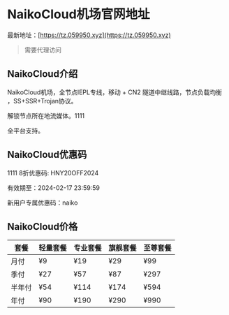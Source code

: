 # NaikoCloud机场官网地址

最新地址：[https://tz.059950.xyz](https://tz.059950.xyz)

> 需要代理访问

## NaikoCloud介绍

NaikoCloud机场，全节点IEPL专线，移动 + CN2 隧道中继线路，节点负载均衡 ，SS+SSR+Trojan协议。

解锁节点所在地流媒体。1111

全平台支持。

## NaikoCloud优惠码
1111
8折优惠码: HNY20OFF2024

有效期至：2024-02-17 23:59:59

新用户专属优惠码：naiko

## NaikoCloud价格

|套餐|轻量套餐|专业套餐|旗舰套餐|至尊套餐|
|----|----|----|----|----|
|月付|¥9|¥19|¥29|¥99|
|季付|¥27|¥57|¥87|¥297|
|半年付|¥54|¥114|¥174|¥594|
|年付|¥90|¥190|¥290|¥990|
